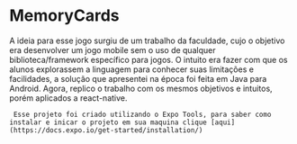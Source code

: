 # MemoryCards
A ideia para esse jogo surgiu de um trabalho da faculdade, cujo o objetivo era desenvolver um jogo mobile sem o uso de qualquer biblioteca/framework específico para jogos. O intuito era fazer com que os alunos explorassem a linguagem para conhecer suas limitações e facilidades, a solução que apresentei na época foi feita em Java para Android. Agora, replico o trabalho com os mesmos objetivos e intuitos, porém aplicados a react-native.

```
 Esse projeto foi criado utilizando o Expo Tools, para saber como instalar e inicar o projeto em sua maquina clique [aqui](https://docs.expo.io/get-started/installation/)
```
